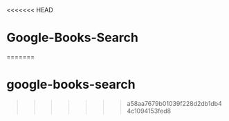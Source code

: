 <<<<<<< HEAD
# Google-Books-Search
=======
# google-books-search
>>>>>>> a58aa7679b01039f228d2db1db44c1094153fed8
